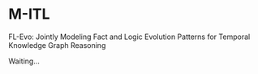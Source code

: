 # M-ITL
FL-Evo: Jointly Modeling Fact and Logic Evolution Patterns for Temporal Knowledge
Graph Reasoning

Waiting...
